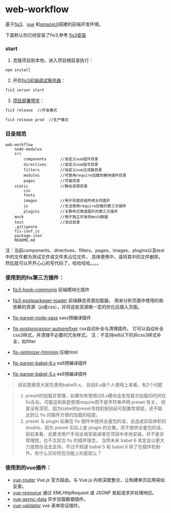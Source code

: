 # web-workflow

基于[fis3](http://fis.baidu.com/fis3/docs/beginning/intro.html)、[vue](http://cn.vuejs.org/guide/installation.html)
和[amazeUI](http://amazeui.org/getting-started)搭建的前端开发环境。

下面默认你已经安装了fis3,参考 [fis3安装](http://fis.baidu.com/fis3/docs/beginning/install.html)

### start

1. 克隆项目到本地，进入项目根目录执行：

``` bash
npm install
```

2. 开启[fis3前端调试服务器](http://fis.baidu.com/fis3/docs/beginning/debug.html)：

``` bash
fis3 server start
```
    
3. [项目部署预览](http://fis.baidu.com/fis3/docs/beginning/debug.html)：  

``` bash
fis3 release  //开发模式
    
fis3 release prod  //生产模式
```

### 目录规范

``` dir
web-workflow     
    node-modules        
    src     
        components      //自定义vue组件目录
        directives      //自定义vue指令目录
        filters         //自定义vue过滤器目录
        modules         //可使用require加载的模块插件目录
        pages           //页面目录
    static              //静态资源目录
        css
        fonts
        images          //用于存放非组件相关的图片
        js              //无法使用require加载的第三方插件
        plugins         //关联样式表或图片的第三方插件
    mock                //用于独立开发的mock数据
    test                //测试目录
    .gitignore
    fis-conf.js
    package.json
    README.md
```

注：当前components、directives、filters、pages、images、plugins以及test中的文件都为测试文件或文件夹占位文件，
    具体使用中，请将其中的文件删除，然后就可以开开心心的写代码了，哈哈哈哈。。。。
    
    
### 使用到的fis第三方插件：

- [fis3-hook-commonjs](https://github.com/fex-team/fis3-hook-commonjs) 前端模块化插件
- [fis3-postpackager-loader](https://github.com/fex-team/fis3-postpackager-loader) 前端静态资源加载器。
    用来分析页面中使用的和依赖的资源（js或css），并将这些资源做一定的优化后插入页面。
    
- [fis-parser-node-sass](https://github.com/fex-team/fis-parser-sass) sass预编译插件
- [fis-postprocessor-autoprefixer](https://github.com/ZoomZhao/fis-postprocessor-autoprefixer) css自动补全与清理插件。
    它可以自动补全css3样式，并清理不必要的冗余样式。 注：不支持ie8以下的非css3样式补全，如filter
    
- [fis-optimizer-htmlmin](https://github.com/babyzone2004/fis-optimizer-htmlmin) 压缩html

- [fis-parser-babel-6.x](https://github.com/fex-team/fis-parser-babel-6.x) es6预编译插件
- [fis-parser-babel-5.x](https://github.com/fex-team/fis-parser-babel-5.x) es6预编译插件

> 目前更推荐大家先使用babel5.x。
> 目前6.x我个人使用上来看，有2个问题

> 1. preset的加载非常慢，如果你有使用过6.x模块会发现首次加载的时间在5s左右。可能这和我是使用require而不是字符串声明 preset 有关，
但是没有深究，因为babel的preset寻找机制目前可配置性很低，还不能达到让 fis 的插件方便的加载的程度。
> 2. preset 与 plugin 如果在 fis 插件中提供全量包的话，会造成实际体积的 double，因为 preset 实际上是 plugin 的合集。而不提供全量包的话，
目前来看，会要求用户手动全局安装或者在项目中本地安装，并不是非常理想，也不太契合 fis 的插件理念。
> 当然未来 babel 6 肯定会以更大力度想办法去支持，不过不知道 babel 5 和 babel 6 除了在插件机制外，有什么实际性在功能上的差距么？



### 使用到的vue插件：
    
- [vue-router](http://vuejs.github.io/vue-router/zh-cn/index.html) Vue.js 官方路由。与 Vue.js 内核深度整合，让构建单页应用易如反掌。
- [vue-resource](https://github.com/vuejs/vue-resource    ) 通过 XMLHttpRequest 或 JSONP 发起请求并处理响应。
- [vue-async-data](https://github.com/vuejs/vue-async-data) 异步加载数据插件。
- [vue-validator](https://github.com/vuejs/vue-validator) vue 表单验证插件。





